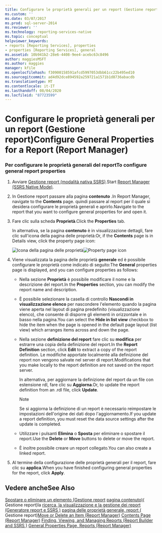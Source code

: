 ```yaml
---
title: Configurare le proprietà generali per un report (Gestione report) | Microsoft Docs
ms.custom: ''
ms.date: 03/07/2017
ms.prod: sql-server-2014
ms.reviewer: ''
ms.technology: reporting-services-native
ms.topic: conceptual
helpviewer_keywords:
- reports [Reporting Services], properties
- properties [Reporting Services], general
ms.assetid: 10b941b2-28e6-4408-9ee4-acebc63c8496
author: maggiesMSFT
ms.author: maggies
manager: kfile
ms.openlocfilehash: f30900158591afcd5997053dbb61cc22b495ed10
ms.sourcegitcommit: ad4d92dce894592a259721a1571b1d8736abacdb
ms.translationtype: MT
ms.contentlocale: it-IT
ms.lasthandoff: 08/04/2020
ms.locfileid: "87723599"
---
```

# <a name="configure-general-properties-for-a-report-report-manager"></a><span data-ttu-id="159e2-102">Configurare le proprietà generali per un report (Gestione report)</span><span class="sxs-lookup"><span data-stu-id="159e2-102">Configure General Properties for a Report (Report Manager)</span></span>
  
### <a name="to-configure-general-report-properties"></a><span data-ttu-id="159e2-103">Per configurare le proprietà generali del report</span><span class="sxs-lookup"><span data-stu-id="159e2-103">To configure general report properties</span></span>

1.  <span data-ttu-id="159e2-104">Avviare [Gestione report &#40;modalità nativa SSRS&#41;](../../2014/reporting-services/report-manager-ssrs-native-mode.md).</span><span class="sxs-lookup"><span data-stu-id="159e2-104">Start [Report Manager  &#40;SSRS Native Mode&#41;](../../2014/reporting-services/report-manager-ssrs-native-mode.md).</span></span>

2.  <span data-ttu-id="159e2-105">In Gestione report passare alla pagina **contenuto** .</span><span class="sxs-lookup"><span data-stu-id="159e2-105">In Report Manager, navigate to the **Contents** page.</span></span> <span data-ttu-id="159e2-106">quindi passare al report per il quale si desidera configurare le proprietà generali e aprirlo.</span><span class="sxs-lookup"><span data-stu-id="159e2-106">Navigate to the report that you want to configure general properties for and open it.</span></span>

3.  <span data-ttu-id="159e2-107">Fare clic sulla scheda **Proprietà**.</span><span class="sxs-lookup"><span data-stu-id="159e2-107">Click the **Properties** tab.</span></span>

     <span data-ttu-id="159e2-108">In alternativa, se la pagina **contenuto** è in visualizzazione dettagli, fare clic sull'icona della pagina delle proprietà:</span><span class="sxs-lookup"><span data-stu-id="159e2-108">Or, if the **Contents** page is in Details view, click the property page icon:</span></span>

     <span data-ttu-id="159e2-109">![Icona della pagina delle proprietà](media/prop.gif "Icona della pagina delle proprietà")</span><span class="sxs-lookup"><span data-stu-id="159e2-109">![Property page icon](media/prop.gif "Property page icon")</span></span>

4.  <span data-ttu-id="159e2-110">Viene visualizzata la pagina delle proprietà **generale** ed è possibile configurare le proprietà come indicato di seguito:</span><span class="sxs-lookup"><span data-stu-id="159e2-110">The **General** properties page is displayed, and you can configure properties as follows:</span></span>

    -   <span data-ttu-id="159e2-111">Nella sezione **Proprietà** è possibile modificare il nome e la descrizione del report.</span><span class="sxs-lookup"><span data-stu-id="159e2-111">In the **Properties** section, you can modify the report name and description.</span></span>

    -   <span data-ttu-id="159e2-112">È possibile selezionare la casella di controllo **Nascondi in visualizzazione elenco** per nascondere l'elemento quando la pagina viene aperta nel layout di pagina predefinito (visualizzazione elenco), che consente di disporre gli elementi in orizzontale e in basso nella pagina.</span><span class="sxs-lookup"><span data-stu-id="159e2-112">You can select the **Hide in list view** checkbox to hide the item when the page is opened in the default page layout (list view) which arranges items across and down the page.</span></span>

    -   <span data-ttu-id="159e2-113">Nella sezione **definizione del report** fare clic su **modifica** per estrarre una copia della definizione del report.</span><span class="sxs-lookup"><span data-stu-id="159e2-113">In the **Report Definition** section, click **Edit** to extract a copy of the report definition.</span></span> <span data-ttu-id="159e2-114">Le modifiche apportate localmente alla definizione del report non vengono salvate nel server di report.</span><span class="sxs-lookup"><span data-stu-id="159e2-114">Modifications that you make locally to the report definition are not saved on the report server.</span></span>

         <span data-ttu-id="159e2-115">In alternativa, per aggiornare la definizione del report da un file con estensione rdl, fare clic su **Aggiorna**.</span><span class="sxs-lookup"><span data-stu-id="159e2-115">Or, to update the report definition from an .rdl file, click **Update**.</span></span>

        > [!NOTE]
        >  <span data-ttu-id="159e2-116">Se si aggiorna la definizione di un report è necessario reimpostare le impostazioni dell'origine dei dati dopo l'aggiornamento.</span><span class="sxs-lookup"><span data-stu-id="159e2-116">If you update a report definition, you must reset the data source settings after the update is completed.</span></span>

    -   <span data-ttu-id="159e2-117">Utilizzare i pulsanti **Elimina** o **Sposta** per eliminare o spostare il report.</span><span class="sxs-lookup"><span data-stu-id="159e2-117">Use the **Delete** or **Move** buttons to delete or move the report.</span></span>

    -   <span data-ttu-id="159e2-118">È inoltre possibile creare un report collegato.</span><span class="sxs-lookup"><span data-stu-id="159e2-118">You can also create a linked report.</span></span>

5.  <span data-ttu-id="159e2-119">Al termine della configurazione delle proprietà generali per il report, fare clic su **applica**.</span><span class="sxs-lookup"><span data-stu-id="159e2-119">When you have finished configuring general properties for the report, click **Apply**.</span></span>

## <a name="see-also"></a><span data-ttu-id="159e2-120">Vedere anche</span><span class="sxs-lookup"><span data-stu-id="159e2-120">See Also</span></span>
 <span data-ttu-id="159e2-121">[Spostare o eliminare un elemento &#40;Gestione report](report-server/move-or-delete-an-item-report-manager.md) [pagina contenuto&#41;&#40;](../../2014/reporting-services/contents-page-report-manager.md) Gestione report&#41;la [ricerca, la visualizzazione e la gestione dei report &#40;Generatore report e SSRS &#41;](report-builder/finding-viewing-and-managing-reports-report-builder-and-ssrs.md) [pagina delle proprietà generale, report &#40;](../../2014/reporting-services/general-properties-page-reports-report-manager.md) Gestione report&#41;</span><span class="sxs-lookup"><span data-stu-id="159e2-121">[Move or Delete an Item &#40;Report Manager&#41;](report-server/move-or-delete-an-item-report-manager.md) [Contents Page &#40;Report Manager&#41;](../../2014/reporting-services/contents-page-report-manager.md) [Finding, Viewing, and Managing Reports &#40;Report Builder and SSRS &#41;](report-builder/finding-viewing-and-managing-reports-report-builder-and-ssrs.md) [General Properties Page, Reports &#40;Report Manager&#41;](../../2014/reporting-services/general-properties-page-reports-report-manager.md)</span></span>


